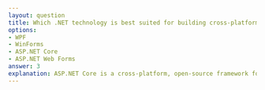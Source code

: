```yaml
---
layout: question
title: Which .NET technology is best suited for building cross-platform web applications?
options:
- WPF
- WinForms
- ASP.NET Core
- ASP.NET Web Forms
answer: 3
explanation: ASP.NET Core is a cross-platform, open-source framework for building modern web applications and APIs. It runs on Windows, macOS, and Linux, providing high performance and flexibility.
---
```

